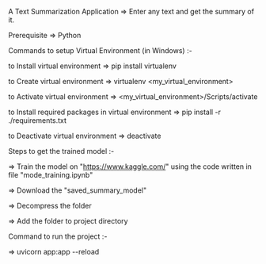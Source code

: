 A Text Summarization Application
=> Enter any text and get the summary of it.


Prerequisite
=> Python


Commands to setup Virtual Environment (in Windows) :-

to Install virtual environment => pip install virtualenv

to Create virtual environment => virtualenv <my_virtual_environment>

to Activate virtual environment => <my_virtual_environment>/Scripts/activate

to Install required packages in virtual environment => pip install -r ./requirements.txt

to Deactivate virtual environment => deactivate


Steps to get the trained model :-

=> Train the model on "https://www.kaggle.com/" using the code written in file "mode_training.ipynb"

=> Download the "saved_summary_model"

=> Decompress the folder

=> Add the folder to project directory


Command to run the project :-

=> uvicorn app:app --reload
